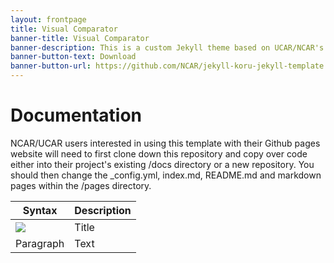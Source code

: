 ```yaml
---
layout: frontpage
title: Visual Comparator
banner-title: Visual Comparator
banner-description: This is a custom Jekyll theme based on UCAR/NCAR's custom 'koru' design. It is built on top of the Foundation framework. This provides users and developers with responsiveness and accessibility.
banner-button-text: Download
banner-button-url: https://github.com/NCAR/jekyll-koru-jekyll-template
---
```


# Documentation

NCAR/UCAR users interested in using this template with their Github pages website will need to first clone down this repository and copy over code either into their project's existing /docs directory or a new repository. You should then change the _config.yml, index.md, README.md and markdown pages within the /pages directory.

| Syntax | Description |
| ----------- | ----------- |
| ![](https://ssl.gstatic.com/ui/v1/icons/mail/rfr/logo_gmail_lockup_default_1x.png) | Title |
| Paragraph | Text |
